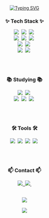 <div align="center">
  <a href="https://git.io/typing-svg"><img src="https://readme-typing-svg.demolab.com?font=Fira+Code&weight=900&duration=500&pause=5000&color=1FA0F7&repeat=false&width=435&lines=Hello+I'm+Front-End+Developer+Congee" alt="Typing SVG" /></a>
</div>

<!--내용 부분-->
<h3 align="center">✨ Tech Stack ✨</h3>
<div align="center">
  <img src="https://img.shields.io/badge/html5-E34F26.svg?style=for-the-badge&logo=html5&logoColor=white" />&nbsp
  <img src="https://img.shields.io/badge/css3-1572B6.svg?style=for-the-badge&logo=css3&logoColor=white" />&nbsp
  <img src="https://img.shields.io/badge/javascript-F7DF1E.svg?style=for-the-badge&logo=javascript&logoColor=20232a" />&nbsp
</div>
<div align="center">
  <img src="https://img.shields.io/badge/styled--components-DB7093?style=for-the-badge&logo=styled-components&logoColor=ffd35b" />&nbsp
  <img src="https://img.shields.io/badge/sass-cc6699.svg?style=for-the-badge&logo=sass&logoColor=fff" />&nbsp
  <img src="https://img.shields.io/badge/tailwindcss-06B6D4.svg?style=for-the-badge&logo=tailwind-css&logoColor=white" />&nbsp
</div>
<div align="center">
  <img src="https://img.shields.io/badge/react-20232a.svg?style=for-the-badge&logo=react&logoColor=61DAFB" />&nbsp
  <img src="https://img.shields.io/badge/typescript-3178C6?style=for-the-badge&logo=typescript&logoColor=fff" />&nbsp
</div>
<div align="center">
  <img src="https://img.shields.io/badge/react_query-FF4154?style=for-the-badge&logo=react-query&logoColor=fff" />&nbsp
  <img src="https://img.shields.io/badge/zustand-FF4E00?style=for-the-badge&logo=zustand&logoColor=fff" />&nbsp
</div>

<br><br>

<h3 align="center">📚 Studying 📚</h3>
<div align="center">
  <img src="https://img.shields.io/badge/React_Native-20232a?style=for-the-badge&logo=react&logoColor=61DAFB" />&nbsp
  <img src="https://img.shields.io/badge/Next.js-000000?style=for-the-badge&logo=next.js&logoColor=white" />&nbsp
</div>
<div align="center">
  <img src="https://img.shields.io/badge/Node.js-339933?style=for-the-badge&logo=node.js&logoColor=white" />&nbsp
  <img src="https://img.shields.io/badge/Express.js-000000?style=for-the-badge&logo=express&logoColor=white" />&nbsp
  <img src="https://img.shields.io/badge/MongoDB-47A248?style=for-the-badge&logo=mongodb&logoColor=white" />&nbsp
</div>


<br><br>

<h3 align="center">🛠 Tools 🛠</h3>
<div align="center">
  <img src="https://img.shields.io/badge/github-181717.svg?style=for-the-badge&logo=github&logoColor=white" />&nbsp
  <img src="https://img.shields.io/badge/Notion-F3F3F3.svg?style=for-the-badge&logo=notion&logoColor=black" />&nbsp
  <img src="https://img.shields.io/badge/figma-F24E1E.svg?style=for-the-badge&logo=figma&logoColor=white" />&nbsp
  <img src="https://img.shields.io/badge/VSCode-2C2C32.svg?style=for-the-badge&logo=visual-studio-code&logoColor=22ABF3" />&nbsp
</div>

<br><br>

<h3 align="center">📫 Contact 📫</h3>
<div align="center">
  <a href="https://velog.io/@rehyun10_03/posts">
    <img src="https://img.shields.io/badge/Velog-1EBC8F?style=for-the-badge&logo=velog&logoColor=white" />&nbsp
  </a>
  <a href="mailto:guswogus81@naver.com">
    <img src="https://img.shields.io/badge/guswogus81@naver.com-03C75A?style=for-the-badge&logo=naver&logoColor=white" />&nbsp
  </a>
</div>

<br>
<br>

<div align="center">
  <img src="https://github-readme-stats.vercel.app/api?username=JaeHyun10-03&show_icons=true&theme=radical"/>
</div>
<br> 
<div align="center">
  <img src="https://github-readme-stats.vercel.app/api/top-langs/?username=JaeHyun10-03&layout=compact" />
</div>


<br>
